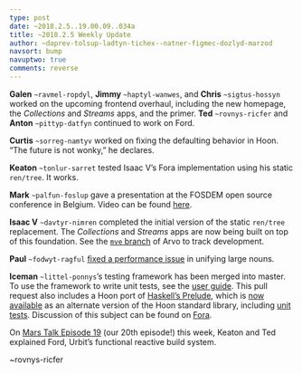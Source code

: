 ```yaml
---
type: post
date: ~2018.2.5..19.00.09..034a
title: ~2018.2.5 Weekly Update
author: ~daprev-tolsup-ladtyn-tichex--natner-figmec-dozlyd-marzod
navsort: bump
navuptwo: true
comments: reverse
---
```


**Galen** `~ravmel-ropdyl`, **Jimmy** `~haptyl-wanwes`, and **Chris** `~sigtus-hossyn` worked on the upcoming frontend overhaul, including the new homepage, the _Collections_ and _Streams_ apps, and the primer. **Ted** `~rovnys-ricfer` and **Anton** `~pittyp-datfyn` continued to work on Ford.

**Curtis** `~sorreg-namtyv` worked on fixing the defaulting behavior in Hoon. “The future is not wonky,” he declares.

**Keaton** `~tonlur-sarret` tested Isaac V’s Fora implementation using his static `ren/tree`. It works.

**Mark** `~palfun-foslup` gave a presentation at the FOSDEM open source conference in Belgium. Video can be found [here](https://www.youtube.com/watch?v=U-QBW6QIDto).

**Isaac V** `~davtyr-nimren` completed the initial version of the static `ren/tree` replacement. The _Collections_ and _Streams_ apps are now being built on top of this foundation. See the [`mve` branch](https://github.com/urbit/arvo/tree/mve) of Arvo to track development.

**Paul** `~fodwyt-ragful` [fixed a performance issue](https://github.com/urbit/urbit/pull/920) in unifying large nouns.

**Iceman** `~littel-ponnys`’s testing framework has been merged into master. To use the framework to write unit tests, see the [user guide](https://github.com/urbit/arvo/blob/master/web/testing.umd). This pull request also includes a Hoon port of [Haskell’s Prelude](https://hackage.haskell.org/package/base-4.10.1.0/docs/Prelude.html), which is [now available](https://github.com/urbit/arvo/blob/master/lib/new-hoon.hoon) as an alternate version of the Hoon standard library, including [unit tests](https://github.com/urbit/arvo/tree/master/tests/new-hoon). Discussion of this subject can be found on [Fora](https://fora.urbit.org/posts/~2017.10.17..04.09.16..7eb8~/).

On [Mars Talk Episode 19](https://www.youtube.com/watch?v=q3Fjnv0RcR0) (our 20th episode!) this week, Keaton and Ted explained Ford, Urbit’s functional reactive build system.

~rovnys-ricfer